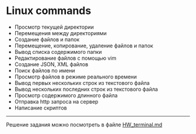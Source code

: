 # Linux commands

* Просмотр текущей директории
* Перемещения между директориями
* Создание файлов и папок
* Перемещение, копирование, удаление файлов и папок
* Вывод списка содержимого папки
* Редактирование файлов с помощью vim
* Создание JSON, XML файлов
* Поиск файлов по имени
* Просмотр файлов в режиме реального времени
* Вывод первых нескольких строк из текстового файла
* Вывод нескольких последних строк из текстового файла
* Просмотр содержимого длинного файла
* Отправка http запроса на сервер 
* Написание скриптов

---
Решение задания можно посмотреть в файле [HW_terminal.md](https://github.com/GalinaMochanova/Terminal_linux/blob/main/HW_terminal.md)
